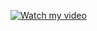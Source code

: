 [![Watch my video](https://img.youtube.com/vi/https://youtu.be/3VD9PD_pGz8/0.jpg)](https://youtu.be/3VD9PD_pGz8)
